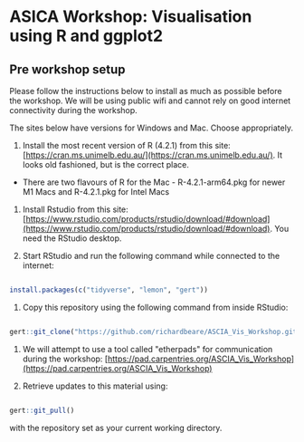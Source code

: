 # ASICA Workshop: Visualisation using R and ggplot2

## Pre workshop setup

Please follow the instructions below to install as much as possible
before the workshop. We will be using public wifi and cannot rely
on good internet connectivity during the workshop.

The sites below have versions for Windows and Mac. Choose appropriately.

1. Install the most recent version of R (4.2.1) from this site: [https://cran.ms.unimelb.edu.au/](https://cran.ms.unimelb.edu.au/). It looks old fashioned, but is the correct place.

* There are two flavours of R for the Mac - R-4.2.1-arm64.pkg for newer M1 Macs and R-4.2.1.pkg for Intel Macs

1. Install Rstudio from this site: [https://www.rstudio.com/products/rstudio/download/#download](https://www.rstudio.com/products/rstudio/download/#download). You need the RStudio desktop.

1. Start RStudio and run the following command while connected to the internet:
```R

install.packages(c("tidyverse", "lemon", "gert"))

```

1. Copy this repository using the following command from inside RStudio:
```R

gert::git_clone("https://github.com/richardbeare/ASCIA_Vis_Workshop.git", "ASCIA_Vis_Workshop")

```

1. We will attempt to use a tool called "etherpads" for communication during the workshop:
[https://pad.carpentries.org/ASCIA_Vis_Workshop](https://pad.carpentries.org/ASCIA_Vis_Workshop)

1. Retrieve updates to this material using:
```R

gert::git_pull()

```

with the repository set as your current working directory.
